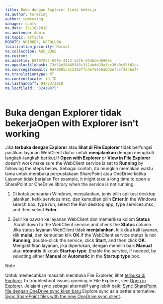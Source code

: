 ```yaml
---
title: Buka dengan Explorer tidak bekerja
ms.author: toresing
author: tomresing
manager: scotv
ms.date: 12/10/2018
ms.audience: Admin
ms.topic: article
ROBOTS: NOINDEX, NOFOLLOW
localization_priority: Normal
ms.collection: Adm_O365
ms.custom: ''
ms.assetid: b8f07022-69fe-4112-a2f6-d3a6cedb966c
ms.openlocfilehash: 73d33e50449345c312abdd39afcc36e0c95fd1c4
ms.sourcegitcommit: 9d78905c512192ffc4675468abd2efc5f2e4baf4
ms.translationtype: MT
ms.contentlocale: id-ID
ms.lasthandoff: 04/23/2019
ms.locfileid: "32419875"
---
```

# <a name="open-with-explorer-isnt-working"></a><span data-ttu-id="84faa-102">Buka dengan Explorer tidak bekerja</span><span class="sxs-lookup"><span data-stu-id="84faa-102">Open with Explorer isn't working</span></span>

<span data-ttu-id="84faa-103">Jika **terbuka dengan Explorer** atau **lihat di File Explorer** tidak berfungsi pastikan layanan WebClient diatur untuk **menjalankan** dengan mengikuti langkah-langkah berikut.</span><span class="sxs-lookup"><span data-stu-id="84faa-103">If **Open with Explorer** or **View in File Explorer** doesn't work make sure the WebClient service is set to **Running** by following the steps below.</span></span> <span data-ttu-id="84faa-104">Sebagai contoh, itu mungkin memakan waktu lama untuk membuka perpustakaan SharePoint atau OneDrive ketika Layanan tidak berjalan.</span><span class="sxs-lookup"><span data-stu-id="84faa-104">For example, it might take a long time to open a SharePoint or OneDrive library when the service is not running.</span></span> 
  
1. <span data-ttu-id="84faa-105">Di kotak pencarian Windows, menjalankan, jenis pilih aplikasi desktop jalankan, ketik services.msc, dan kemudian pilih **Enter**.</span><span class="sxs-lookup"><span data-stu-id="84faa-105">In the Windows search box, type run, select the Run desktop app, type services.msc, and then select **Enter**.</span></span>
    
2. <span data-ttu-id="84faa-106">Gulir ke bawah ke layanan WebClient dan memeriksa kolom **Status** .</span><span class="sxs-lookup"><span data-stu-id="84faa-106">Scroll down to the WebClient service and check the **Status** column.</span></span> <span data-ttu-id="84faa-107">Jika status layanan WebClient tidak **menjalankan**, klik dua kali layanan, klik **mulai**, dan kemudian klik **OK**.</span><span class="sxs-lookup"><span data-stu-id="84faa-107">If the WebClient service status is not **Running**, double-click the service, click **Start**, and then click **OK**.</span></span> <span data-ttu-id="84faa-108">Mengaktifkan layanan, jika diperlukan, dengan memilih baik **Manual** atau **otomatis** di kotak **Startup type** .</span><span class="sxs-lookup"><span data-stu-id="84faa-108">Enable the service, if needed, by selecting either **Manual** or **Automatic** in the **Startup type** box.</span></span> 
    
> [!NOTE]
> <span data-ttu-id="84faa-109">Untuk memecahkan masalah membuka File Explorer, lihat [terbuka di Explorer](https://go.microsoft.com/fwlink/?linkid=871665).</span><span class="sxs-lookup"><span data-stu-id="84faa-109">To troubleshoot issues opening in File Explorer, see [Open in Explorer](https://go.microsoft.com/fwlink/?linkid=871665).</span></span> <span data-ttu-id="84faa-110">Jelajahi sync sebagai alternatif yang lebih baik: [Sync SharePoint file dengan OneDrive sync klien baru](https://go.microsoft.com/fwlink/?linkid=871666).</span><span class="sxs-lookup"><span data-stu-id="84faa-110">Explore sync as a better alternative: [Sync SharePoint files with the new OneDrive sync client](https://go.microsoft.com/fwlink/?linkid=871666).</span></span> 
  

